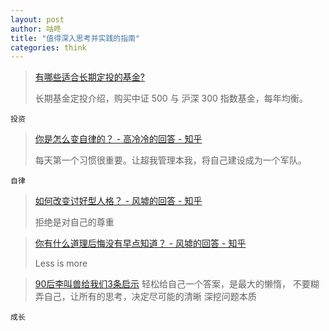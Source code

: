 ```yaml
---
layout: post
author: 咕咚
title: "值得深入思考并实践的指南"
categories: think 
---
```


> [有哪些适合长期定投的基金?](https://www.zhihu.com/question/30900479/answer/49988930)
>
> 长期基金定投介绍，购买中证 500 与 沪深 300 指数基金，每年均衡。

`投资`

> [你是怎么变自律的？ - 高冷冷的回答 - 知乎](https://www.zhihu.com/question/284206141/answer/490039014)
>
> 每天第一个习惯很重要。让超我管理本我，将自己建设成为一个军队。

`自律`

> [如何改变讨好型人格？ - 风墟的回答 - 知乎](https://www.zhihu.com/question/27201150/answer/137314380)
>
> 拒绝是对自己的尊重

> [你有什么道理后悔没有早点知道？ - 风墟的回答 - 知乎](https://www.zhihu.com/question/23819007/answer/131276556)
>
> Less is more

> [90后李叫兽给我们3条启示](https://mp.weixin.qq.com/s/RgNtYhJjdjKoyNE7H6G-mg)
> 轻松给自己一个答案，是最大的懒惰，
> 不要糊弄自己，让所有的思考，决定尽可能的清晰
> 深挖问题本质

`成长`
